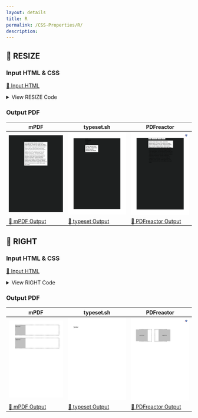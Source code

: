 ```yaml
---
layout: details
title: R
permalink: /CSS-Properties/R/
description: 
---
```




## 🔬 RESIZE

### Input HTML & CSS

[📄 Input HTML](https://raw.githubusercontent.com/azettl/compare.html2pdf.tools/master//html/CSS%20Properties/R/resize.html)

<details>
    <summary>
        View RESIZE Code
    </summary>
    <pre>
        <code>
            &lt;!DOCTYPE html&gt;
&lt;!-- Sample from https://css-tricks.com/almanac/properties/r/resize/ --&gt;
&lt;html lang=&quot;en&quot;&gt;
    &lt;head&gt;
        &lt;style&gt;
        body {
  background-color: #1D1F1F;
}

section { 
  width: 50%;
  margin: 0 auto;
}

p {
  width: 100%;
  height: 5em;
  background-color: white;
  padding: .5em;
  overflow: scroll;
  resize: vertical;
}
        &lt;/style&gt;
    &lt;/head&gt;
    &lt;body&gt;
        &lt;section&gt;
            &lt;button&gt;both&lt;/button&gt;
            &lt;button&gt;horizontal&lt;/button&gt;
            &lt;button&gt;vertical&lt;/button&gt;
            &lt;button&gt;none&lt;/button&gt;
          &lt;p class=&quot;resize&quot;&gt;
          Lorem ipsum dolor sit amet, consectetur adipiscing elit. Vivamus vel neque nec magna lacinia commodo in vel ante. Aliquam tincidunt, purus sit amet congue placerat, lacus mauris rhoncus nisl, nec ornare libero purus eget augue. In sed dui placerat nisl cursus aliquet. Integer nisl lorem, maximus et viverra non, aliquet vel arcu. Cras ullamcorper, arcu id molestie scelerisque, est turpis interdum mauris, sit amet pretium mi lectus at metus. Phasellus ornare odio in ipsum faucibus, et tempus est porttitor. Nullam sollicitudin eleifend mi at semper. Vivamus vel neque nec magna lacinia commodo in vel ante. Aliquam tincidunt, purus sit amet congue placerat, lacus mauris rhoncus nisl, nec ornare libero purus eget augue.&lt;/p&gt;
          &lt;/section&gt;
    &lt;/body&gt;
&lt;/html&gt;
        </code>
    </pre>
</details>

### Output PDF

| mPDF | typeset.sh | PDFreactor |
|---------|---------|---------|
| ![mPDF Preview](mpdf__html_CSS_Properties_R_resize.html.png) | ![typeset Preview](typeset__html_CSS_Properties_R_resize.html.png) | ![PDFreactor Preview](pdfreactor__html_CSS_Properties_R_resize.html.png) |
| [📕 mPDF Output](mpdf__html_CSS_Properties_R_resize.html.pdf) | [📕 typeset Output](typeset__html_CSS_Properties_R_resize.html.pdf) | [📕 PDFreactor Output](pdfreactor__html_CSS_Properties_R_resize.html.pdf) |

## 🔬 RIGHT

### Input HTML & CSS

[📄 Input HTML](https://raw.githubusercontent.com/azettl/compare.html2pdf.tools/master//html/CSS%20Properties/R/right.html)

<details>
    <summary>
        View RIGHT Code
    </summary>
    <pre>
        <code>
            &lt;!DOCTYPE html&gt;
&lt;!-- Sample from https://css-tricks.com/almanac/properties/t/top-right-bottom-left/ --&gt;
&lt;html lang=&quot;en&quot;&gt;
    &lt;head&gt;
        &lt;style&gt;
        body {
  padding: 40px 0;
}

.box {
  width: 10rem;
  height: 10rem;
  display: flex;
  justify-content: center;
  align-items: center;
  background-color: Silver;
  position: relative;
}

.box--positive {
  right: 50px;
}

.box--negative {
  right: -50px;
}

.outline {
  display: inline-block;
  border: 2px dashed black;
  margin: 40px 0 0 40px;
}
        &lt;/style&gt;
    &lt;/head&gt;
    &lt;body&gt;
        &lt;div class=&quot;outline&quot;&gt;
            &lt;div class=&quot;box box--positive&quot;&gt;
              &lt;pre&gt;positive&lt;/pre&gt;
            &lt;/div&gt;
          &lt;/div&gt;
          
          &lt;div class=&quot;outline&quot;&gt;
            &lt;div class=&quot;box box--negative&quot;&gt;
              &lt;pre&gt;negative&lt;/pre&gt;
            &lt;/div&gt;
          &lt;/div&gt;
    &lt;/body&gt;
&lt;/html&gt;
        </code>
    </pre>
</details>

### Output PDF

| mPDF | typeset.sh | PDFreactor |
|---------|---------|---------|
| ![mPDF Preview](mpdf__html_CSS_Properties_R_right.html.png) | ![typeset Preview](typeset__html_CSS_Properties_R_right.html.png) | ![PDFreactor Preview](pdfreactor__html_CSS_Properties_R_right.html.png) |
| [📕 mPDF Output](mpdf__html_CSS_Properties_R_right.html.pdf) | [📕 typeset Output](typeset__html_CSS_Properties_R_right.html.pdf) | [📕 PDFreactor Output](pdfreactor__html_CSS_Properties_R_right.html.pdf) |


